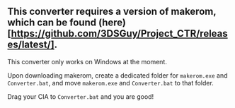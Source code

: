## This converter requires a version of makerom, which can be found (here)[https://github.com/3DSGuy/Project_CTR/releases/latest/]. 

This converter only works on Windows at the moment.

Upon downloading makerom, create a dedicated folder for ``makerom.exe`` and ``Converter.bat``, and move ``makerom.exe`` and ``Converter.bat`` to that folder.

Drag your CIA to ``Converter.bat`` and you are good!
